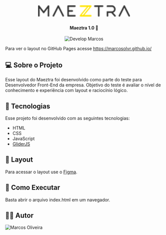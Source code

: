 <h1 align="center">
    <img alt="NextLevelWeek" title="#NextLevelWeek" src="./assets/images/logo.svg" />
</h1>

<h4 align="center"> 
	Maeztra 1.0 🚀
</h4>
<p align="center">
    <img alt="Develop Marcos" src="https://img.shields.io/badge/develop-marcosolvr-%2304D361">
</p>

Para ver o layout no GitHub Pages acesse https://marcosolvr.github.io/

## 💻 Sobre o Projeto

Esse layout do Maeztra foi desenvolvido como parte do teste para Desenvolvedor Front-End da empresa. Objetivo do teste é avaliar o nível de conhecimento e experiência com layout e raciocínio lógico.

## 🔨 Tecnologias

Esse projeto foi desenvolvido com as seguintes tecnologias:

- HTML
- CSS
- JavaScript
- [GliderJS][gliderjs]

## 🔖 Layout

Para acessar o layout use o [Figma](https://www.figma.com/file/3RqPfS5PW9whbQNCTTaoqA/%5B2020-09%5D-MZ---Layout-Teste-de-vagas-para-time-de-Devs).

## 🚀 Como Executar

Basta abrir o arquivo index.html em um navegador.

## 👨‍💻 Autor

![Marcos Oliveira](https://avatars2.githubusercontent.com/u/32722681?v=3&s=150)

[gliderjs]: https://nickpiscitelli.github.io/Glider.js/
